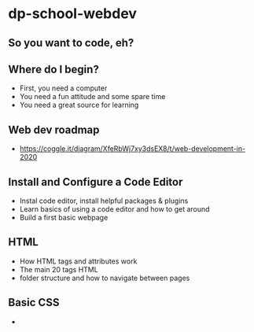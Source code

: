 # dp-school-webdev

## So you want to code, eh?


## Where do I begin?

- First, you need a computer
- You need a fun attitude and some spare time
- You need a great source for learning


## Web dev roadmap
 - https://coggle.it/diagram/XfeRbWj7xy3dsEX8/t/web-development-in-2020


## Install and Configure a Code Editor
 - Instal code editor, install helpful packages & plugins
 - Learn basics of using a code editor and how to get around
 - Build a first basic webpage


## HTML
 - How HTML tags and attributes work
 - The main 20 tags HTML
 - folder structure and how to navigate between pages

## Basic CSS
 - <style tags, <linko tags, style attributes
 - Creating CSS rules, how CSS selectors work, changing basic properties
 - Get really good at drawing boxes (Layouts) with flexbox and grid
 - Start learning the tricks to doing things you don't know how to do ce show an image as a circle, fade colors When you hover
 - Using a CSS reset
 - Learn to build entire websites from just a design/mockup

## JavaScript Fundamentals
- Programming basics: wribles, functions, flow control (conditionals, loops)
- Querying selecting working with DOM (HTML) elements
- Event listeners and doing things in as users interact with your webpage
- XHR requests to load data into your app
- How to embed other sripts into your pages


## References
- https://devdocs.io/
- https://developer.mozilla.org/en-US/docs/Web/HTML
- 
## Resources
- https://crop-circle.imageonline.co/
- https://unicode-table.com/
- 
